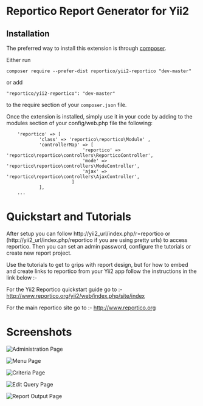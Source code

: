 Reportico Report Generator for Yii2
===================================

Installation
------------

The preferred way to install this extension is through [composer](http://getcomposer.org/download/).

Either run

```
composer require --prefer-dist reportico/yii2-reportico "dev-master"
```

or add

```
"reportico/yii2-reportico": "dev-master"
```

to the require section of your `composer.json` file.

Once the extension is installed, simply use it in your code by adding to the modules section of your config/web.php file  the following:

```  ...
    'reportico' => [
            'class' => 'reportico\reportico\Module' ,
            'controllerMap' => [
                            'reportico' => 'reportico\reportico\controllers\ReporticoController',
                            'mode' => 'reportico\reportico\controllers\ModeController',
                            'ajax' => 'reportico\reportico\controllers\AjaxController',
                        ]
            ],
    ...
```



Quickstart and Tutorials
============================

After setup you can follow http://yii2_url/index.php/r=reportico or (http://yii2_url/index.php/reportico if you are using pretty urls) to access reportico. Then you can set an admin password, configure the tutorials or create new report project.

Use the tutorials to get to grips with report design, but for how to embed and create links to reportico from your Yii2 app follow the instructions in the link below :-


For the Yii2 Reportico quickstart guide go to :-
http://www.reportico.org/yii2/web/index.php/site/index

For the main reportico site go to :-
http://www.reportico.org





Screenshots
===========

![Administration Page](/components/images/lsadmin.png?raw=true "Administration Page")


![Menu Page](/components/images/lsmenu.png?raw=true "Menu Page")


![Criteria Page](/components/images/lscriteria.png?raw=true "Criteria Page")


![Edit Query Page](/components/images/lssql.png?raw=true "Edit Query Page")


![Report Output Page](/components/images/lsoutput.png?raw=true "Report Output Page")

